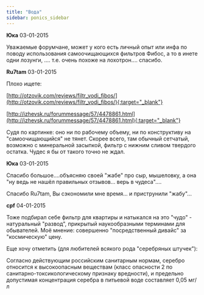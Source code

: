 ```yaml
---
title: "Вода"
sidebar: ponics_sidebar
---
```


**Юка** 03-01-2015

 Уважаемые форумчане, может у кого есть личный опыт или инфа по поводу использования самоочищающихся фильтров Фибос, а то в инете одни лозунги, .... т.е. очень похоже на лохотрон.... спасибо.


**Ru7tam** 03-01-2015

Плохо ищете:

[http://otzovik.com/reviews/filtr_vodi_fibos/](http://otzovik.com/reviews/filtr_vodi_fibos/){:target="_blank"}

[http://izhevsk.ru/forummessage/57/4478861.html](http://izhevsk.ru/forummessage/57/4478861.html){:target="_blank"}

Судя по картинке: оно ни по рабочему объему, ни по конструктиву на "самоочищающийся" не тянет. Скорее всего, там обычный сетчатый, возможно с минеральной засыпкой, фильтр с нижним сливом твердого остатка. Чудес я бы от такого точно не ждал.


**Юка** 03-01-2015

Спасибо большое....объясняю своей "жабе" про сыр, мышеловку, а она "ну ведь не нашёл правильных отзывов... верь в чудеса"....

Спасибо Ru7tam, Вы сэкономили мне время... и приструнили "жабу"...


**cpf** 04-01-2015

Тоже подбирал себе фильтр для квартиры и натыкался на это "чудо" - натуральный "развод", прикрытый наукообразными терминами для обывателей. Моё мнение: совершенно "посредственный дивайс" за "космическую" цену.

Еще хочу отметить (для любителей всякого рода "серебряных штучек"):

Согласно действующим российским санитарным нормам, серебро относится к высокоопасным веществам (класс опасности 2 по санитарно-токсикологическому признаку вредности), и предельно допустимая концентрация серебра в питьевой воде составляет 0,05 мг/л



